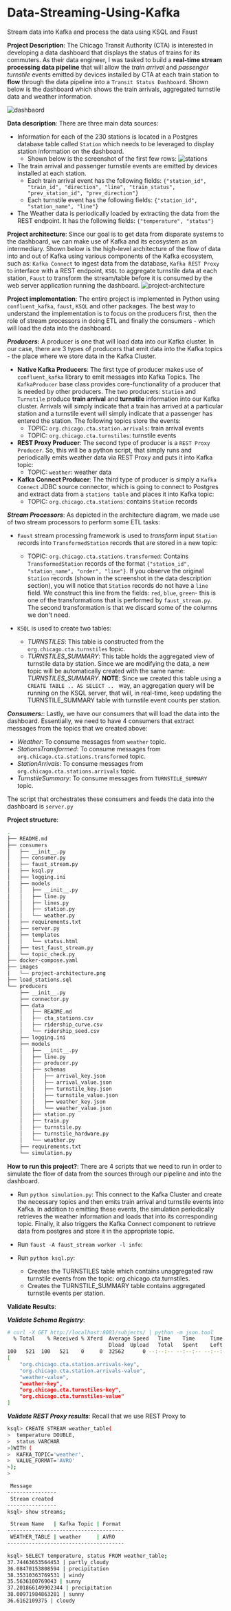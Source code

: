 # Data-Streaming-Using-Kafka
Stream data into Kafka and process the data using KSQL and Faust

**Project Description**: The Chicago Transit Authority (CTA) is interested in developing a data dashboard that displays the status of trains for its commuters. As their data engineer, I was tasked to build a **real-time stream processing data pipeline** that will allow the *train arrival* and *passenger turnstile* events emitted by devices installed by CTA at each train station to **flow** through the data pipeline into a `Transit Status Dashboard`. Shown below is the dashboard which shows the train arrivals, aggregated turnstile data and weather information.

![dashbaord](images/dashboard.png)  

**Data description**: There are three main data sources:
- Information for each of the 230 stations is located in a Postgres database table called `Station` which needs to be leveraged to display station information on the dashboard.
  * Shown below is the screenshot of the first few rows:
![stations](images/stations.png)
- The train arrival and passenger turnstile events are emitted by devices installed at each station.
  * Each train arrival event has the following fields: `{"station_id", "train_id", "direction", "line", "train_status", "prev_station_id", "prev_direction"}`
  * Each turnstile event has the following fields: `{"station_id", "station_name", "line"}`
- The Weather data is periodically loaded by extracting the data from the REST endpoint. It has the following fields: `{"temperature", "status"}`

**Project architecture**: Since our goal is to get data from disparate systems to the dashboard, we can make use of Kafka and its ecosystem as an intermediary. Shown below is the high-level architecture of the flow of data into and out of Kafka using various components of the Kafka ecosystem, such as: `Kafka Connect` to ingest data from the database, `Kafka REST Proxy` to interface with a REST endpoint, `KSQL` to aggregate turnstile data at each station, `Faust` to transform the stream/table before it is consumed by the web server application running the dashboard.
![project-architecture](images/project-architecture.png)

**Project implementation**: The entire project is implemented in Python using `confluent_kafka`, `faust`, `KSQL` and other packages. The best way to understand the implementation is to focus on the producers first, then the role of stream processors in doing ETL and finally the consumers - which will load the data into the dashboard.

***Producers:*** A producer is one that will load data into our Kafka cluster. In our case, there are 3 types of producers that emit data into the Kafka topics - the place where we store data in the Kafka Cluster.

* **Native Kafka Producers**: The first type of producer makes use of `confluent_kafka` library to emit messages into Kafka Topics. The `KafkaProducer` base class provides core-functionality of a producer that is needed by other producers. The two producers: `Station` and `Turnstile` produce **train arrival** and **turnstile** information into our Kafka cluster. Arrivals will simply indicate that a train has arrived at a particular station and a turnstile event will simply indicate that a passenger has entered the station. The following topics store the events:
  * TOPIC: `org.chicago.cta.station.arrivals`: train arrival events
  * TOPIC: `org.chicago.cta.turnstiles`: turnstile events
* **REST Proxy Producer**: The second type of producer is a `REST Proxy Producer`. So, this will be a python script, that simply runs and periodically emits weather data via REST Proxy and puts it into Kafka topic:
  * TOPIC: `weather`: weather data
* **Kafka Connect Producer**: The third type of producer is simply a `Kafka Connect` JDBC source connector, which is going to connect to Postgres and extract data from a `stations table` and places it into Kafka topic:
  * TOPIC: `org.chicago.cta.stations`: contains `Station` records

***Stream Processors***: As depicted in the architecture diagram, we made use of two stream processors to perform some ETL tasks:
- `Faust` stream processing framework is used to *transform* input `Station` records into `TransformedStation` records that are stored in a new topic:
  * TOPIC: `org.chicago.cta.stations.transformed`: Contains `TransformedStation` records of the format `{"station_id", "station_name", "order", "line"}`. If you observe the original `Station` records (shown in the screenshot in the data description section), you will notice that `Station` records do not have a `line` field. We construct this line from the fields: `red`, `blue`, `green`- this is one of the transformations that is performed by `faust_stream.py`. The second transformation is that we discard some of the columns we don't need.

- `KSQL` is used to create two tables:
  * *TURNSTILES*: This table is constructed from the `org.chicago.cta.turnstiles` topic.
  * *TURNSTILES_SUMMARY*: This table holds the aggregated view of turnstile data by station. Since we are modifying the data, a new topic will be automatically created with the same name: *TURNSTILES_SUMMARY*. **NOTE**: Since we created this table using a `CREATE TABLE .. AS SELECT .. ` way, an aggregation query will be running on the KSQL server, that will, in real-time, keep updating the TURNSTILE_SUMMARY table with turnstile event counts per station.

***Consumers:***: Lastly, we have our consumers that will load the data into the dashboard. Essentially, we need to have 4 consumers that extract messages from the topics that we created above:
- *Weather*: To consume messages from `weather` topic.
- *StationsTransformed*: To consume messages from `org.chicago.cta.stations.transformed` topic.
- *StationArrivals*: To consume messages from `org.chicago.cta.stations.arrivals` topic.
- *TurnstileSummary*: To consume messages from `TURNSTILE_SUMMARY` topic.

The script that orchestrates these consumers and feeds the data into the dashboard is `server.py`

**Project structure**:
```bash
.
├── README.md
├── consumers
│   ├── __init__.py
│   ├── consumer.py
│   ├── faust_stream.py
│   ├── ksql.py
│   ├── logging.ini
│   ├── models
│   │   ├── __init__.py
│   │   ├── line.py
│   │   ├── lines.py
│   │   ├── station.py
│   │   └── weather.py
│   ├── requirements.txt
│   ├── server.py
│   ├── templates
│   │   └── status.html
│   ├── test_faust_stream.py
│   └── topic_check.py
├── docker-compose.yaml
├── images
│   └── project-architecture.png
├── load_stations.sql
└── producers
    ├── __init__.py
    ├── connector.py
    ├── data
    │   ├── README.md
    │   ├── cta_stations.csv
    │   ├── ridership_curve.csv
    │   └── ridership_seed.csv
    ├── logging.ini
    ├── models
    │   ├── __init__.py
    │   ├── line.py
    │   ├── producer.py
    │   ├── schemas
    │   │   ├── arrival_key.json
    │   │   ├── arrival_value.json
    │   │   ├── turnstile_key.json
    │   │   ├── turnstile_value.json
    │   │   ├── weather_key.json
    │   │   └── weather_value.json
    │   ├── station.py
    │   ├── train.py
    │   ├── turnstile.py
    │   ├── turnstile_hardware.py
    │   └── weather.py
    ├── requirements.txt
    └── simulation.py
```
**How to run this project?**: There are 4 scripts that we need to run in order to simulate the flow of data from the sources through our pipeline and into the dashboard.

- Run `python simulation.py`: This connect to the Kafka Cluster and create the necessary topics and then emits train arrival and turnstile events into Kafka. In addition to emitting these events, the simulation periodically retrieves the weather information and loads that into its corresponding topic. Finally, it also triggers the Kafka Connect component to retrieve data from postgres and store it in the appropriate topic.

- Run `faust -A faust_stream worker -l info`:

- Run `python ksql.py`:
  * Creates the TURNSTILES table which contains unaggregated raw turnstile events from the topic: org.chicago.cta.turnstiles.
  * Creates the TURNSTILE_SUMMARY table contains aggregated turnstile events per station.

**Validate Results**:

***Validate Schema Registry***:

```bash
# curl -X GET http://localhost:8081/subjects/ | python -m json.tool
  % Total    % Received % Xferd  Average Speed   Time    Time     Time  Current
                                 Dload  Upload   Total   Spent    Left  Speed
100   521  100   521    0     0  32562      0 --:--:-- --:--:-- --:--:-- 32562
[
    "org.chicago.cta.station.arrivals-key",
    "org.chicago.cta.station.arrivals-value",
    "weather-value",
    "weather-key",
    "org.chicago.cta.turnstiles-key",
    "org.chicago.cta.turnstiles-value"
]
```

***Validate REST Proxy results***: Recall that we use REST Proxy to
```bash
ksql> CREATE STREAM weather_table(
>  temperature DOUBLE,
>  status VARCHAR
>)WITH (
>  KAFKA_TOPIC='weather',
>  VALUE_FORMAT='AVRO'
>);
>

 Message        
----------------
 Stream created
----------------
ksql> show streams;

 Stream Name   | Kafka Topic | Format
--------------------------------------
 WEATHER_TABLE | weather     | AVRO   
--------------------------------------
```

```bash
ksql> SELECT temperature, status FROM weather_table;
37.74463653564453 | partly_cloudy
36.08470153808594 | precipitation
38.35310363769531 | windy
35.5636100769043 | sunny
37.201866149902344 | precipitation
38.00971984863281 | sunny
36.6162109375 | cloudy
```
